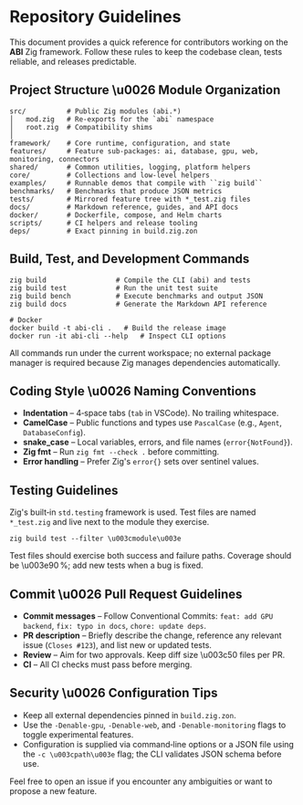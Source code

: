 # Repository Guidelines

This document provides a quick reference for contributors working on the **ABI** Zig framework. Follow these rules to keep the codebase clean, tests reliable, and releases predictable.

## Project Structure \u0026 Module Organization

```
src/          # Public Zig modules (abi.*)
│   mod.zig   # Re‑exports for the `abi` namespace
│   root.zig  # Compatibility shims
│
framework/    # Core runtime, configuration, and state
features/     # Feature sub‑packages: ai, database, gpu, web, monitoring, connectors
shared/       # Common utilities, logging, platform helpers
core/         # Collections and low‑level helpers
examples/     # Runnable demos that compile with ``zig build``
benchmarks/   # Benchmarks that produce JSON metrics
tests/        # Mirrored feature tree with *_test.zig files
docs/         # Markdown reference, guides, and API docs
docker/       # Dockerfile, compose, and Helm charts
scripts/      # CI helpers and release tooling
deps/         # Exact pinning in build.zig.zon
```

## Build, Test, and Development Commands

```
zig build                 # Compile the CLI (abi) and tests
zig build test            # Run the unit test suite
zig build bench           # Execute benchmarks and output JSON
zig build docs            # Generate the Markdown API reference

# Docker
docker build -t abi-cli .   # Build the release image
docker run -it abi-cli --help   # Inspect CLI options
```

All commands run under the current workspace; no external package manager is required because Zig manages dependencies automatically.

## Coding Style \u0026 Naming Conventions

* **Indentation** – 4‑space tabs (``tab`` in VSCode). No trailing whitespace.
* **CamelCase** – Public functions and types use ``PascalCase`` (e.g., ``Agent``, ``DatabaseConfig``). 
* **snake_case** – Local variables, errors, and file names (``error{NotFound}``).
* **Zig fmt** – Run ``zig fmt --check .`` before committing.
* **Error handling** – Prefer Zig's ``error{}`` sets over sentinel values.

## Testing Guidelines

Zig's built‑in ``std.testing`` framework is used. Test files are named ``*_test.zig`` and live next to the module they exercise.

```
zig build test --filter \u003cmodule\u003e
```

Test files should exercise both success and failure paths. Coverage should be \u003e90 %; add new tests when a bug is fixed.

## Commit \u0026 Pull Request Guidelines

* **Commit messages** – Follow Conventional Commits: ``feat: add GPU backend``, ``fix: typo in docs``, ``chore: update deps``.
* **PR description** – Briefly describe the change, reference any relevant issue (``Closes #123``), and list new or updated tests.
* **Review** – Aim for two approvals. Keep diff size \u003c50 files per PR.
* **CI** – All CI checks must pass before merging.

## Security \u0026 Configuration Tips

* Keep all external dependencies pinned in ``build.zig.zon``.
* Use the ``-Denable-gpu``, ``-Denable-web``, and ``-Denable-monitoring`` flags to toggle experimental features.
* Configuration is supplied via command‑line options or a JSON file using the ``-c \u003cpath\u003e`` flag; the CLI validates JSON schema before use.

Feel free to open an issue if you encounter any ambiguities or want to propose a new feature.

